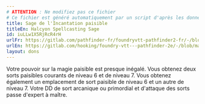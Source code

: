 ```yaml
---
# ATTENTION : Ne modifiez pas ce fichier
# Ce fichier est généré automatiquement par un script d'après les données du module Foundry VTT officiel et de sa traduction
title: Sage de l'Incantation paisible
titleEn: Halcyon Spellcasting Sage
id: iuLLw1X5RjRcR4rH
urlFr: https://gitlab.com/pathfinder-fr/foundryvtt-pathfinder2-fr/-/blob/master/data/feats/iuLLw1X5RjRcR4rH.htm
urlEn: https://gitlab.com/hooking/foundry-vtt---pathfinder-2e/-/blob/master/packs/data/feats.db/halcyon-spellcasting-sage.json
layout: dons
---
```

Votre pouvoir sur la magie paisible est presque inégalé. Vous obtenez deux sorts paisibles courants de niveau 6 et de niveau 7. Vous obtenez également un emplacement de sort paisible de niveau 6 et un autre de niveau 7. Votre DD de sort arcanique ou primordial et d'attaque des sorts passe d'expert à maître.
